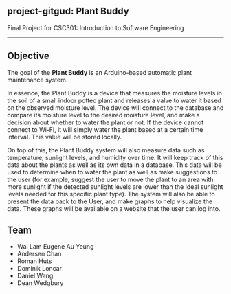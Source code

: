## project-gitgud: Plant Buddy
Final Project for CSC301: Introduction to Software Engineering

----
## Objective
The goal of the **Plant Buddy** is an Arduino-based automatic plant maintenance system.

In essence, the Plant Buddy is a device that measures the moisture levels in the soil of a small indoor potted plant and releases a valve to water it based on the observed moisture level. The device will connect to the database and compare its moisture level to the desired moisture level, and make a decision about whether to water the plant or not. If the device cannot connect to Wi-Fi, it will simply water the plant based at a certain time interval. This value will be stored locally.

On top of this, the Plant Buddy system will also measure data such as temperature, sunlight levels, and humidity over time. It will keep track of this data about the plants as well as its own data in a database. This data will be used to determine when to water the plant as well as make suggestions to the user (for example, suggest the user to move the plant to an area with more sunlight if the detected sunlight levels are lower than the ideal sunlight levels needed for this specific plant type). The system will also be able to present the data back to the User, and make graphs to help visualize the data. These graphs will be available on a website that the user can log into.

## Team
* Wai Lam Eugene Au Yeung
* Andersen Chan
* Roman Huts
* Dominik Loncar
* Daniel Wang
* Dean Wedgbury
